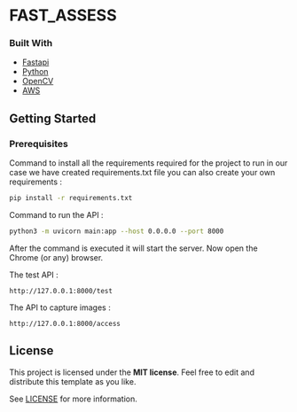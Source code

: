 # FAST_ASSESS

### Built With

- [Fastapi](https://github.com/tiangolo/fastapi)
- [Python](https://www.python.org/)
- [OpenCV](https://aws.amazon.com/)
- [AWS](https://pypi.org/project/opencv-python/)

## Getting Started

### Prerequisites

Command to install all the requirements required for the project to run in our case we have created requirements.txt file you can also create your own requirements :

```sh
pip install -r requirements.txt
```

Command to run the API :

```sh
python3 -m uvicorn main:app --host 0.0.0.0 --port 8000
```
After the command is executed it will start the server.
Now open the Chrome (or any) browser.

The test API :

```
http://127.0.0.1:8000/test
```

The API to capture images :

```
http://127.0.0.1:8000/access
```

## License

This project is licensed under the **MIT license**. Feel free to edit and distribute this template as you like.

See [LICENSE](LICENSE) for more information.
